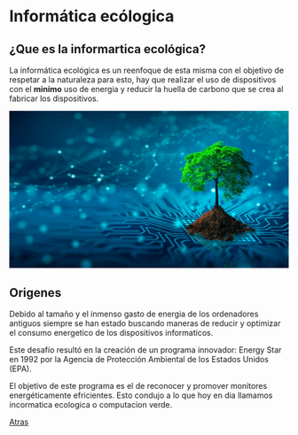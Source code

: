 # Informática ecólogica

## ¿Que es la informartica ecológica?
La informática ecológica es un reenfoque de esta misma con el objetivo de respetar a la naturaleza para esto, hay que realizar el uso de dispositivos con el **minimo** uso de energia y reducir la huella de carbono que se crea al fabricar los dispositivos.

![planta.jpg](/Imagenes/planta.jpg) 

## Origenes

Debido al tamaño y el inmenso gasto de energia de los ordenadores antiguos siempre se han estado buscando maneras de reducir y optimizar el consumo energetico de los dispositivos informaticos.

Este desafío resultó en la creación de un programa innovador: Energy Star en 1992 por la Agencia de Protección Ambiental de los Estados Unidos (EPA).

El objetivo de este programa es el de reconocer y promover monitores energéticamente efricientes. Esto condujo a lo que hoy en dia llamamos incormatica ecologica o computacion verde.

[Atras](/README.md)

